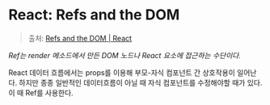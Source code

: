 # React: Refs and the DOM

> 출처: [Refs and the DOM | React](https://reactjs.org/docs/refs-and-the-dom.html)

*Ref는 render 메소드에서 만든 DOM 노드나 React 요소에 접근하는 수단이다.*

React 데이터 흐름에서는 props를 이용해 부모-자식 컴포넌트 간 상호작용이 일어난다. 하지만 종종 일반적인 데이터흐름이 아닐 때 자식 컴포넌트를 수정해야할 때가 있다. 이 때 Ref를 사용한다.

